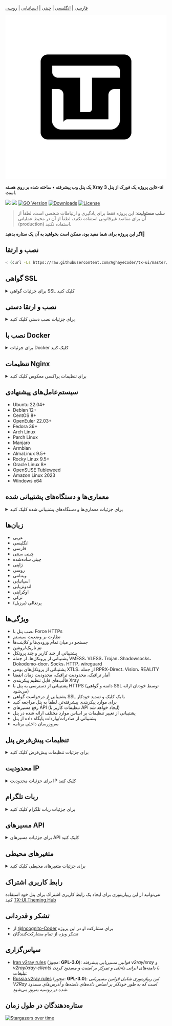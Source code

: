 [فارسی](/README.fa_IR.md) | [انگلیسی](/README.md) | [چینی](/README.zh_CN.md) | [اسپانیایی](/README.es_ES.md) | [روسی](/README.ru_RU.md)

<p align="center">
  <picture>
    <img alt="tx-ui" src="./media/tx-ui-dark.png" style="width:512px;height:512px;">
  </picture>
</p>

**یک پنل وب پیشرفته • ساخته شده بر روی هسته Xray**
**این پروژه یک فورک از پنل 3x-ui است.**

[![](https://img.shields.io/github/v/release/AghayeCoder/tx-ui.svg)](https://github.com/AghayeCoder/tx-ui/releases)
[![](https://img.shields.io/github/actions/workflow/status/AghayeCoder/tx-ui/release.yml.svg)](#)
[![GO Version](https://img.shields.io/github/go-mod/go-version/AghayeCoder/tx-ui.svg)](#)
[![Downloads](https://img.shields.io/github/downloads/AghayeCoder/tx-ui/total.svg)](#)
[![License](https://img.shields.io/badge/license-GPL%20V3-blue.svg?longCache=true)](https://www.gnu.org/licenses/gpl-3.0.en.html)

> **سلب مسئولیت:** این پروژه فقط برای یادگیری و ارتباطات شخصی است، لطفاً از آن برای مقاصد غیرقانونی استفاده نکنید، لطفاً از آن در محیط عملیاتی (production) استفاده نکنید.

**اگر این پروژه برای شما مفید بود، ممکن است بخواهید به آن یک ستاره بدهید**:star2:

## نصب و ارتقا

```bash
< (curl -Ls https://raw.githubusercontent.com/AghayeCoder/tx-ui/master/install.sh)
```

## گواهی SSL

<details>
  <summary>برای جزئیات گواهی SSL کلیک کنید</summary>

### ACME

برای مدیریت گواهی‌های SSL با استفاده از ACME:

1. اطمینان حاصل کنید که دامنه شما به درستی به سرور متصل شده است.
2. دستور `x-ui` را در ترمینال اجرا کنید، سپس `مدیریت گواهی SSL` را انتخاب کنید.
3. گزینه‌های زیر به شما نمایش داده می‌شود:

    - **دریافت SSL:** دریافت گواهی‌های SSL.
    - **لغو:** لغو گواهی‌های SSL موجود.
    - **تمدید اجباری:** تمدید اجباری گواهی‌های SSL.
    - **نمایش دامنه‌های موجود:** نمایش تمام گواهی‌های دامنه موجود در سرور.
    - **تنظیم مسیرهای گواهی برای پنل:** مشخص کردن گواهی دامنه شما برای استفاده توسط پنل.

### Certbot

برای نصب و استفاده از Certbot:

```sh
apt-get install certbot -y
certbot certonly --standalone --agree-tos --register-unsafely-without-email -d yourdomain.com
certbot renew --dry-run
```

### Cloudflare

اسکریپت مدیریت شامل یک برنامه داخلی برای درخواست گواهی SSL از Cloudflare است. برای استفاده از این اسکریپت جهت درخواست گواهی، به موارد زیر نیاز دارید:

- ایمیل ثبت‌شده در Cloudflare
- کلید API سراسری (Global API Key) Cloudflare
- نام دامنه باید از طریق Cloudflare به سرور فعلی متصل شده باشد

**چگونه کلید API سراسری Cloudflare را دریافت کنیم:**

1. دستور `x-ui` را در ترمینال اجرا کنید، سپس `گواهی SSL کلودفلر` را انتخاب کنید.
2. از این لینک بازدید کنید: [توکن‌های API کلودفلر](https://dash.cloudflare.com/profile/api-tokens).
3. روی "View Global API Key" کلیک کنید (تصویر زیر را ببینید):
   ![](media/APIKey1.PNG)
4. ممکن است نیاز به احراز هویت مجدد حساب خود داشته باشید. پس از آن، کلید API نمایش داده خواهد شد (تصویر زیر را ببینید):
   ![](media/APIKey2.png)

هنگام استفاده، فقط `نام دامنه`، `ایمیل`، و `کلید API` خود را وارد کنید. نمودار به شرح زیر است:
![](media/DetailEnter.png)


</details>

## نصب و ارتقا دستی

<details>
  <summary>برای جزئیات نصب دستی کلیک کنید</summary>

#### نحوه استفاده

1. برای دانلود آخرین نسخه بسته فشرده به طور مستقیم روی سرور خود، دستور زیر را اجرا کنید:

```bash
ARCH=$(uname -m)
case "${ARCH}" in
  x86_64 | x64 | amd64) XUI_ARCH="amd64" ;; 
  i*86 | x86) XUI_ARCH="386" ;; 
  armv8* | armv8 | arm64 | aarch64) XUI_ARCH="arm64" ;; 
  armv7* | armv7) XUI_ARCH="armv7" ;; 
  armv6* | armv6) XUI_ARCH="armv6" ;; 
  armv5* | armv5) XUI_ARCH="armv5" ;; 
  s390x) echo 's390x' ;; 
  *) XUI_ARCH="amd64" ;; 
esac


wget https://github.com/AghayeCoder/tx-ui/releases/latest/download/x-ui-linux-${XUI_ARCH}.tar.gz
```

2. پس از دانلود بسته فشرده، دستورات زیر را برای نصب یا ارتقا x-ui اجرا کنید:

```bash
ARCH=$(uname -m)
case "${ARCH}" in
  x86_64 | x64 | amd64) XUI_ARCH="amd64" ;; 
  i*86 | x86) XUI_ARCH="386" ;; 
  armv8* | armv8 | arm64 | aarch64) XUI_ARCH="arm64" ;; 
  armv7* | armv7) XUI_ARCH="armv7" ;; 
  armv6* | armv6) XUI_ARCH="armv6" ;; 
  armv5* | armv5) XUI_ARCH="armv5" ;; 
  s390x) echo 's390x' ;; 
  *) XUI_ARCH="amd64" ;; 
esac

cd /root/ 
rm -rf x-ui/ /usr/local/x-ui/ /usr/bin/x-ui
tar zxvf x-ui-linux-${XUI_ARCH}.tar.gz
chmod +x x-ui/x-ui x-ui/bin/xray-linux-* x-ui/x-ui.sh
cp x-ui/x-ui.sh /usr/bin/x-ui
cp -f x-ui/x-ui.service /etc/systemd/system/
systemctl daemon-reload
systemctl enable x-ui
systemctl restart x-ui
```

</details>

## نصب با Docker

<details>
  <summary>برای جزئیات Docker کلیک کنید</summary>

#### نحوه استفاده

1. **نصب Docker:**

   ```sh
   bash <(curl -sSL https://get.docker.com)
   ```

2. **کلون کردن ریپازیتوری پروژه:**

   ```sh
   git clone https://github.com/AghayeCoder/tx-ui.git
   cd tx-ui
   ```

3. **شروع سرویس:**

   ```sh
   docker compose up -d
   ```

فلگ `--pull always` را اضافه کنید تا داکر در صورت کشیده شدن یک ایمیج جدیدتر، کانتینر را به طور خودکار بازسازی کند.
برای اطلاعات بیشتر به https://docs.docker.com/reference/cli/docker/container/run/#pull مراجعه کنید.

**یا**

   ```sh
   docker run -itd \
      -e XRAY_VMESS_AEAD_FORCED=false \
      -v $PWD/db/:/etc/x-ui/ \
      -v $PWD/cert/:/root/cert/ \
      --network=host \
      --restart=unless-stopped \
      --name tx-ui \
      ghcr.io/aghayecoder/tx-ui:latest
   ```

4. **به‌روزرسانی به آخرین نسخه:**

   ```sh
   cd tx-ui
   docker compose down
   docker compose pull tx-ui
   docker compose up -d
   ```

5. **حذف tx-ui از Docker:**

   ```sh
   docker stop tx-ui
   docker rm tx-ui
   cd --
   rm -r tx-ui
   ```

</details>

## تنظیمات Nginx

<details>
  <summary>برای تنظیمات پراکسی معکوس کلیک کنید</summary>

#### پراکسی معکوس Nginx

```nginx
location / {
    proxy_set_header X-Forwarded-For $proxy_add_x_forwarded_for;
    proxy_set_header X-Forwarded-Proto $scheme;
    proxy_set_header Host $http_host;
    proxy_set_header X-Real-IP $remote_addr;
    proxy_set_header Range $http_range;
    proxy_set_header If-Range $http_if_range; 
    proxy_redirect off;
    proxy_pass http://127.0.0.1:2053;
}
```

#### زیرمسیر Nginx

- اطمینان حاصل کنید که "مسیر URI" در تنظیمات پنل `/sub` یکسان باشد.
- `url` در تنظیمات پنل باید با `/` خاتمه یابد.

```nginx
location /sub {
    proxy_set_header X-Forwarded-For $proxy_add_x_forwarded_for;
    proxy_set_header X-Forwarded-Proto $scheme;
    proxy_set_header Host $http_host;
    proxy_set_header X-Real-IP $remote_addr;
    proxy_set_header Range $http_range;
    proxy_set_header If-Range $http_if_range; 
    proxy_redirect off;
    proxy_pass http://127.0.0.1:2053;
}
```

</details>

## سیستم‌عامل‌های پیشنهادی

- Ubuntu 22.04+
- Debian 12+
- CentOS 8+
- OpenEuler 22.03+
- Fedora 36+
- Arch Linux
- Parch Linux
- Manjaro
- Armbian
- AlmaLinux 9.5+
- Rocky Linux 9.5+
- Oracle Linux 8+
- OpenSUSE Tubleweed
- Amazon Linux 2023
- Windows x64

## معماری‌ها و دستگاه‌های پشتیبانی شده

<details>
  <summary>برای جزئیات معماری‌ها و دستگاه‌های پشتیبانی شده کلیک کنید</summary>

پلتفرم ما با طیف متنوعی از معماری‌ها و دستگاه‌ها سازگاری دارد و انعطاف‌پذیری را در محیط‌های مختلف محاسباتی تضمین می‌کند. معماری‌های کلیدی که ما پشتیبانی می‌کنیم به شرح زیر است:

- **amd64**: این معماری رایج، استاندارد کامپیوترهای شخصی و سرورها است و اکثر سیستم‌عامل‌های مدرن را به راحتی پشتیبانی می‌کند.

- **x86 / i386**: این معماری که به طور گسترده در کامپیوترهای رومیزی و لپ‌تاپ‌ها استفاده می‌شود، از پشتیبانی وسیع سیستم‌عامل‌ها و برنامه‌های کاربردی متعددی از جمله، اما نه محدود به، سیستم‌های ویندوز، macOS و لینوکس برخوردار است.

- **armv8 / arm64 / aarch64**: این معماری که برای دستگاه‌های موبایل و توکار (embedded) امروزی مانند گوشی‌های هوشمند و تبلت‌ها طراحی شده است، در دستگاه‌هایی مانند Raspberry Pi 4، Raspberry Pi 3، Raspberry Pi Zero 2/Zero 2 W، Orange Pi 3 LTS و غیره به کار رفته است.

- **armv7 / arm / arm32**: این معماری که برای دستگاه‌های موبایل و توکار قدیمی‌تر استفاده می‌شود، همچنان به طور گسترده در دستگاه‌هایی مانند Orange Pi Zero LTS، Orange Pi PC Plus، Raspberry Pi 2 و غیره کاربرد دارد.

- **armv6 / arm / arm32**: این معماری که برای دستگاه‌های توکار بسیار قدیمی طراحی شده، با وجود رواج کمتر، هنوز هم در حال استفاده است. دستگاه‌هایی مانند Raspberry Pi 1، Raspberry Pi Zero/Zero W از این معماری استفاده می‌کنند.

- **armv5 / arm / arm32**: یک معماری قدیمی‌تر که عمدتاً با سیستم‌های توکار اولیه مرتبط است، امروزه کمتر رایج است اما ممکن است هنوز در دستگاه‌های قدیمی مانند نسخه‌های اولیه Raspberry Pi و برخی گوشی‌های هوشمند قدیمی‌تر یافت شود.

- **s390x**: این معماری معمولاً در کامپیوترهای مین‌فریم IBM استفاده می‌شود و عملکرد و قابلیت اطمینان بالایی را برای بارهای کاری سازمانی ارائه می‌دهد.

</details>

## زبان‌ها

- عربی
- انگلیسی
- فارسی
- چینی سنتی
- چینی ساده‌شده
- ژاپنی
- روسی
- ویتنامی
- اسپانیایی
- اندونزیایی
- اوکراینی
- ترکی
- پرتغالی (برزیل)

## ویژگی‌ها

- نصب پنل با Force HTTPs
- نظارت بر وضعیت سیستم
- جستجو در میان تمام ورودی‌ها و کلاینت‌ها
- تم تاریک/روشن
- پشتیبانی از چند کاربر و چند پروتکل
- پشتیبانی از پروتکل‌ها، از جمله VMESS، VLESS، Trojan، Shadowsocks، Dokodemo-door، Socks، HTTP، wireguard
- پشتیبانی از پروتکل‌های بومی XTLS، از جمله RPRX-Direct، Vision، REALITY
- آمار ترافیک، محدودیت ترافیک، محدودیت زمان انقضا
- قالب‌های قابل تنظیم پیکربندی Xray
- پشتیبانی از دسترسی به پنل با HTTPS (دامنه و گواهی SSL توسط خودتان ارائه می‌شود)
- پشتیبانی از درخواست گواهی SSL با یک کلیک و تمدید خودکار
- برای موارد پیکربندی پیشرفته‌تر، لطفاً به پنل مراجعه کنید
- رفع مسیرهای API (تنظیمات کاربر با API ایجاد خواهد شد)
- پشتیبانی از تغییر تنظیمات بر اساس موارد مختلف ارائه شده در پنل
- پشتیبانی از صادرات/واردات پایگاه داده از پنل
- به‌روزرسان داخلی برنامه

## تنظیمات پیش‌فرض پنل

<details>
  <summary>برای جزئیات تنظیمات پیش‌فرض کلیک کنید</summary>

### نام کاربری، رمز عبور، پورت و مسیر پایه وب

اگر این تنظیمات را تغییر ندهید، به صورت تصادفی ایجاد خواهند شد (این مورد برای Docker صدق نمی‌کند).

**تنظیمات پیش‌فرض برای Docker:**

- **نام کاربری:** admin
- **رمز عبور:** admin
- **پورت:** 2053

### مدیریت پایگاه داده:

شما می‌توانید به راحتی پشتیبان‌گیری و بازیابی پایگاه داده را مستقیماً از پنل انجام دهید.

- **مسیر پایگاه داده:**
    - /etc/x-ui/x-ui.db

### مسیر پایه وب

1. **بازنشانی مسیر پایه وب:**
    - ترمینال خود را باز کنید.
    - دستور `x-ui` را اجرا کنید.
    - گزینه `بازنشانی مسیر پایه وب` را انتخاب کنید.

2. **ایجاد یا سفارشی‌سازی مسیر:**
    - مسیر به صورت تصادفی ایجاد می‌شود، یا می‌توانید یک مسیر سفارشی وارد کنید.

3. **مشاهده تنظیمات فعلی:**
    - برای مشاهده تنظیمات فعلی خود، از دستور `x-ui settings` در ترمینال یا `مشاهده تنظیمات فعلی` در `x-ui` استفاده کنید.

### توصیه امنیتی:

- برای امنیت بیشتر، از یک کلمه طولانی و تصادفی در ساختار URL خود استفاده کنید.

**مثال‌ها:**

- `http://ip:port/*webbasepath*/panel`
- `http://domain:port/*webbasepath*/panel`

</details>

## محدودیت IP

<details>
  <summary>برای جزئیات محدودیت IP کلیک کنید</summary>

#### نحوه استفاده

**توجه:** محدودیت IP هنگام استفاده از تونل IP به درستی کار نخواهد کرد.

برای فعال کردن قابلیت محدودیت IP، باید `fail2ban` و فایل‌های مورد نیاز آن را با دنبال کردن این مراحل نصب کنید:

1. دستور `x-ui` را در ترمینال اجرا کنید، سپس `مدیریت محدودیت IP` را انتخاب کنید.
2. گزینه‌های زیر را مشاهده خواهید کرد:

    - **تغییر مدت زمان مسدودیت:** تنظیم مدت زمان مسدودیت‌ها.
    - **رفع مسدودیت همه:** لغو تمام مسدودیت‌های فعلی.
    - **بررسی لاگ‌ها:** بازبینی لاگ‌ها.
    - **وضعیت Fail2ban:** بررسی وضعیت `fail2ban`.
    - **راه‌اندازی مجدد Fail2ban:** راه‌اندازی مجدد سرویس `fail2ban`.
    - **حذف Fail2ban:** حذف Fail2ban به همراه تنظیمات.

3. یک مسیر برای لاگ دسترسی در پنل با تنظیم `Xray Configs/log/Access log` به `./access.log` اضافه کنید، سپس ذخیره کرده و xray را مجدداً راه‌اندازی کنید.

</details>

## ربات تلگرام

<details>
  <summary>برای جزئیات ربات تلگرام کلیک کنید</summary>

#### نحوه استفاده

پنل وب از طریق ربات تلگرام از گزارش ترافیک روزانه، ورود به پنل، پشتیبان‌گیری از پایگاه داده، وضعیت سیستم، اطلاعات کاربر و سایر اعلان‌ها و عملکردها پشتیبانی می‌کند. برای استفاده از ربات، باید پارامترهای مربوط به ربات را در پنل تنظیم کنید، از جمله:

- توکن تلگرام
- شناسه چت ادمین(ها)
- زمان اعلان (با سینتکس cron)
- اعلان تاریخ انقضا
- اعلان سقف ترافیک
- پشتیبان‌گیری از پایگاه داده
- اعلان بار CPU

**سینتکس مرجع:**

- `30 * * * * *` - اعلان در ثانیه ۳۰ هر دقیقه
- `0 */10 * * * *` - اعلان در ثانیه اول هر ۱۰ دقیقه
- `@hourly` - اعلان ساعتی
- `@daily` - اعلان روزانه (ساعت ۰۰:۰۰ بامداد)
- `@weekly` - اعلان هفتگی
- `@every 8h` - اعلان هر ۸ ساعت

### ویژگی‌های ربات تلگرام

- گزارش دوره‌ای
- اعلان ورود
- اعلان آستانه CPU
- آستانه برای زمان انقضا و ترافیک برای گزارش پیشاپیش
- پشتیبانی از منوی گزارش کلاینت در صورتی که نام کاربری تلگرام کلاینت به تنظیمات کاربر اضافه شده باشد
- پشتیبانی از گزارش ترافیک تلگرام با جستجوی UUID (VMESS/VLESS) یا رمز عبور (TROJAN) - به صورت ناشناس
- ربات مبتنی بر منو
- جستجوی کلاینت با ایمیل (فقط ادمین)
- بررسی تمام ورودی‌ها
- بررسی وضعیت سرور
- بررسی کاربران منقضی شده
- دریافت پشتیبان بر اساس درخواست و در گزارش‌های دوره‌ای
- ربات چند زبانه

### راه‌اندازی ربات تلگرام

- [Botfather](https://t.me/BotFather) را در حساب تلگرام خود شروع کنید:
  ![Botfather](./media/botfather.png)

- یک ربات جدید با استفاده از دستور /newbot ایجاد کنید: از شما ۲ سوال پرسیده می‌شود، یک نام و یک نام کاربری برای ربات شما. توجه داشته باشید که نام کاربری باید با کلمه "bot" خاتمه یابد.
  ![Create new bot](./media/newbot.png)

- رباتی را که تازه ایجاد کرده‌اید، شروع کنید. می‌توانید لینک ربات خود را اینجا پیدا کنید.
  ![token](./media/token.png)

- وارد پنل خود شوید و تنظیمات ربات تلگرام را مانند زیر پیکربندی کنید:
  ![Panel Config](./media/panel-bot-config.png)

توکن ربات خود را در فیلد ورودی شماره ۳ وارد کنید.
شناسه کاربری را در فیلد ورودی شماره ۴ وارد کنید. حساب‌های تلگرامی با این شناسه، ادمین ربات خواهند بود. (می‌توانید بیش از یک شناسه وارد کنید، فقط آنها را با , جدا کنید)

- چگونه شناسه کاربری تلگرام را دریافت کنیم؟ از این [ربات](https://t.me/useridinfobot) استفاده کنید، ربات را شروع کنید و شناسه کاربری تلگرام را به شما خواهد داد.
  ![User ID](./media/user-id.png)

</details>

## مسیرهای API

<details>
  <summary>برای جزئیات مسیرهای API کلیک کنید</summary>

#### نحوه استفاده

- [مستندات API](https://www.postman.com/aghayecoder/tx-ui/collection/q1l5l0u/tx-ui)
- `/login` با داده‌های کاربر `POST`: `{username: '', password: ''}` برای ورود
- `/panel/api/inbounds` پایه برای اقدامات زیر:

| متد | مسیر | عمل |
|:------:|------------------------------------|----------------------------------------------------|
| `GET` | `"/list"` | دریافت تمام ورودی‌ها |
| `GET` | `"/get/:id"` | دریافت ورودی با inbound.id |
| `GET` | `"/getClientTraffics/:email"` | دریافت ترافیک‌های کلاینت با ایمیل |
| `GET` | `"/getClientTrafficsById/:id"` | دریافت ترافیک کلاینت با شناسه |
| `GET` | `"/createbackup"` | ربات تلگرام پشتیبان را برای ادمین‌ها ارسال می‌کند |
| `POST` | `"/add"` | افزودن ورودی |
| `POST` | `"/del/:id"` | حذف ورودی |
| `POST` | `"/update/:id"` | به‌روزرسانی ورودی |
| `POST` | `"/clientIps/:email"` | آدرس IP کلاینت |
| `POST` | `"/clearClientIps/:email"` | پاک کردن آدرس IP کلاینت |
| `POST` | `"/addClient"` | افزودن کلاینت به ورودی |
| `POST` | `"/:id/delClient/:clientId"` | حذف کلاینت با clientId* |
| `POST` | `"/updateClient/:clientId"` | به‌روزرسانی کلاینت با clientId* |
| `POST` | `"/updateClientTraffic/:email"` | به‌روزرسانی ترافیک کلاینت با ایمیل، مقادیر به بایت هستند |
| `POST` | `"/:id/resetClientTraffic/:email"` | بازنشانی ترافیک کلاینت |
| `POST` | `"/resetAllTraffics"` | بازنشانی ترافیک تمام ورودی‌ها |
| `POST` | `"/resetAllClientTraffics/:id"` | بازنشانی ترافیک تمام کلاینت‌ها در یک ورودی |
| `POST` | `"/delDepletedClients/:id"` | حذف کلاینت‌های منقضی شده ورودی (-1: همه) |
| `POST` | `"/onlines"` | دریافت کاربران آنلاین (لیست ایمیل‌ها) |
| `POST` | `"/depleted"` | دریافت کاربران منقضی شده (لیست ایمیل‌ها) |
| `POST` | `"/disabled"` | دریافت کاربران غیرفعال (لیست ایمیل‌ها) |

- فیلد `clientId` باید با موارد زیر پر شود:

- `client.id` برای VMESS و VLESS
- `client.password` برای TROJAN
- `client.email` برای Shadowsocks \.
`/panel/api/server` پایه برای اقدامات زیر:

| متد | مسیر | عمل |
|:------:|------------------|-------------------|
| `GET` | `"/status"` | دریافت وضعیت سرور |
| `GET` | `"/restartCore"` | راه‌اندازی مجدد هسته xray |

[<img src="https://run.pstmn.io/button.svg" alt="Run In Postman" style="width: 128px; height: 32px;">](https://app.getpostman.com/run-collection/5146551-dda3cab3-0e33-485f-96f9-d4262f437ac5?action=collection%2Ffork&source=rip_markdown&collection-url=entityId%3D5146551-dda3cab3-0e33-485f-96f9-d4262f437ac5%26entityType%3Dcollection%26workspaceId%3Dd64f609f-485a-4951-9b8f-876b3f917124)

</details>

## متغیرهای محیطی

<details>
  <summary>برای جزئیات متغیرهای محیطی کلیک کنید</summary>

#### نحوه استفاده

| متغیر | نوع | پیش‌فرض |
|----------------|:----------------------------------------------:|:--------------|
| XUI_LOG_LEVEL | "debug" \| "info" \| "warn" \| "error" | "info" |
| XUI_DEBUG | `boolean` | `false` |
| XUI_BIN_FOLDER | `string` | "bin" |
| XUI_DB_FOLDER | `string` | "/etc/x-ui" |
| XUI_LOG_FOLDER | `string` | "/var/log" |

مثال:

```sh
XUI_BIN_FOLDER="bin" XUI_DB_FOLDER="/etc/x-ui" go build main.go
```

</details>

## رابط کاربری اشتراک

می‌توانید از این ریپازیتوری برای ایجاد یک رابط کاربری اشتراک برای پنل خود استفاده کنید [TX-UI Theming Hub](https://github.com/AghayeCoder/TX-ThemeHub)

## تشکر و قدردانی

- از [@Incognito-Coder](https://github.com/incognito-coder) برای مشارکت او در این پروژه
- تشکر ویژه از تمام مشارکت‌کنندگان

## سپاس‌گزاری

- [Iran v2ray rules](https://github.com/chocolate4u/Iran-v2ray-rules) (مجوز: **GPL-3.0**): _قوانین مسیریابی پیشرفته v2ray/xray و v2ray/xray-clients با دامنه‌های ایرانی داخلی و تمرکز بر امنیت و مسدود کردن تبلیغات._
- [Russia v2ray rules](https://github.com/runetfreedom/russia-v2ray-rules-dat) (مجوز: **GPL-3.0**): _این ریپازیتوری شامل قوانین مسیریابی V2Ray است که به طور خودکار بر اساس داده‌های دامنه‌ها و آدرس‌های مسدود شده در روسیه به‌روز می‌شود._

## ستاره‌دهندگان در طول زمان

[![Stargazers over time](https://starchart.cc/AghayeCoder/tx-ui.svg?variant=adaptive)](https://starchart.cc/AghayeCoder/tx-ui)

